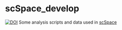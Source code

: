 # scSpace_develop
[![DOI](https://zenodo.org/badge/DOI/10.5281/zenodo.7790740.svg)](https://doi.org/10.5281/zenodo.7790740)
Some analysis scripts and data used in [scSpace](https://github.com/ZJUFanLab/scSpace)
